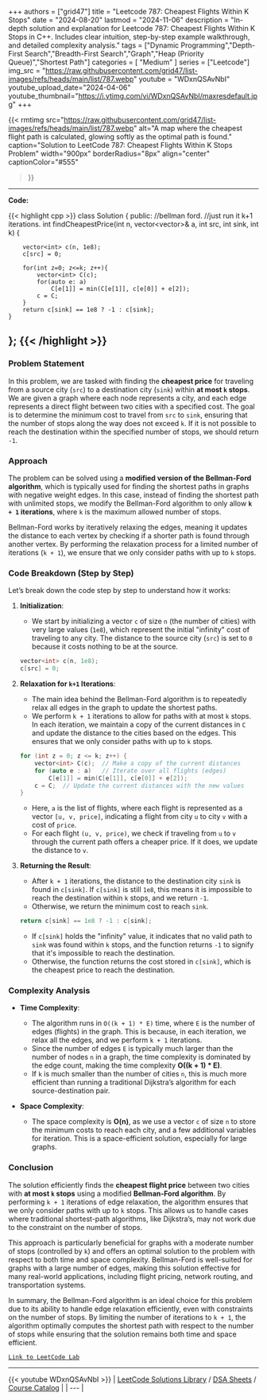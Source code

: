 
+++
authors = ["grid47"]
title = "Leetcode 787: Cheapest Flights Within K Stops"
date = "2024-08-20"
lastmod = "2024-11-06"
description = "In-depth solution and explanation for Leetcode 787: Cheapest Flights Within K Stops in C++. Includes clear intuition, step-by-step example walkthrough, and detailed complexity analysis."
tags = ["Dynamic Programming","Depth-First Search","Breadth-First Search","Graph","Heap (Priority Queue)","Shortest Path"]
categories = [
    "Medium"
]
series = ["Leetcode"]
img_src = "https://raw.githubusercontent.com/grid47/list-images/refs/heads/main/list/787.webp"
youtube = "WDxnQSAvNbI"
youtube_upload_date="2024-04-06"
youtube_thumbnail="https://i.ytimg.com/vi/WDxnQSAvNbI/maxresdefault.jpg"
+++


{{< rmtimg 
    src="https://raw.githubusercontent.com/grid47/list-images/refs/heads/main/list/787.webp" 
    alt="A map where the cheapest flight path is calculated, glowing softly as the optimal path is found."
    caption="Solution to LeetCode 787: Cheapest Flights Within K Stops Problem"
    width="900px"
    borderRadius="8px"
    align="center" 
    captionColor="#555"
>}}
---
**Code:**

{{< highlight cpp >}}
class Solution {
public:
    //bellman ford.
    //just run it k+1 iterations.
    int findCheapestPrice(int n, vector<vector<int>>& a, int src, int sink, int k) {
        
        vector<int> c(n, 1e8);
        c[src] = 0;
        
        for(int z=0; z<=k; z++){
            vector<int> C(c);
            for(auto e: a)
                C[e[1]] = min(C[e[1]], c[e[0]] + e[2]);
            c = C;
        }
        return c[sink] == 1e8 ? -1 : c[sink];
    }
};
{{< /highlight >}}
---

### Problem Statement

In this problem, we are tasked with finding the **cheapest price** for traveling from a source city (`src`) to a destination city (`sink`) within **at most `k` stops**. We are given a graph where each node represents a city, and each edge represents a direct flight between two cities with a specified cost. The goal is to determine the minimum cost to travel from `src` to `sink`, ensuring that the number of stops along the way does not exceed `k`. If it is not possible to reach the destination within the specified number of stops, we should return `-1`.

### Approach

The problem can be solved using a **modified version of the Bellman-Ford algorithm**, which is typically used for finding the shortest paths in graphs with negative weight edges. In this case, instead of finding the shortest path with unlimited stops, we modify the Bellman-Ford algorithm to only allow **`k + 1` iterations**, where `k` is the maximum allowed number of stops.

Bellman-Ford works by iteratively relaxing the edges, meaning it updates the distance to each vertex by checking if a shorter path is found through another vertex. By performing the relaxation process for a limited number of iterations (`k + 1`), we ensure that we only consider paths with up to `k` stops.

### Code Breakdown (Step by Step)

Let’s break down the code step by step to understand how it works:

1. **Initialization**:
   - We start by initializing a vector `c` of size `n` (the number of cities) with very large values (`1e8`), which represent the initial "infinity" cost of traveling to any city. The distance to the source city (`src`) is set to `0` because it costs nothing to be at the source.
   
   ```cpp
   vector<int> c(n, 1e8);
   c[src] = 0;
   ```

2. **Relaxation for `k+1` Iterations**:
   - The main idea behind the Bellman-Ford algorithm is to repeatedly relax all edges in the graph to update the shortest paths.
   - We perform `k + 1` iterations to allow for paths with at most `k` stops. In each iteration, we maintain a copy of the current distances in `C` and update the distance to the cities based on the edges. This ensures that we only consider paths with up to `k` stops.
   
   ```cpp
   for (int z = 0; z <= k; z++) {
       vector<int> C(c);  // Make a copy of the current distances
       for (auto e : a)   // Iterate over all flights (edges)
           C[e[1]] = min(C[e[1]], c[e[0]] + e[2]);
       c = C;  // Update the current distances with the new values
   }
   ```

   - Here, `a` is the list of flights, where each flight is represented as a vector `[u, v, price]`, indicating a flight from city `u` to city `v` with a cost of `price`.
   - For each flight `(u, v, price)`, we check if traveling from `u` to `v` through the current path offers a cheaper price. If it does, we update the distance to `v`.

3. **Returning the Result**:
   - After `k + 1` iterations, the distance to the destination city `sink` is found in `c[sink]`. If `c[sink]` is still `1e8`, this means it is impossible to reach the destination within `k` stops, and we return `-1`.
   - Otherwise, we return the minimum cost to reach `sink`.
   
   ```cpp
   return c[sink] == 1e8 ? -1 : c[sink];
   ```

   - If `c[sink]` holds the "infinity" value, it indicates that no valid path to `sink` was found within `k` stops, and the function returns `-1` to signify that it's impossible to reach the destination.
   - Otherwise, the function returns the cost stored in `c[sink]`, which is the cheapest price to reach the destination.

### Complexity Analysis

- **Time Complexity**:
  - The algorithm runs in `O((k + 1) * E)` time, where `E` is the number of edges (flights) in the graph. This is because, in each iteration, we relax all the edges, and we perform `k + 1` iterations. 
  - Since the number of edges `E` is typically much larger than the number of nodes `n` in a graph, the time complexity is dominated by the edge count, making the time complexity **O((k + 1) * E)**.
  - If `k` is much smaller than the number of cities `n`, this is much more efficient than running a traditional Dijkstra’s algorithm for each source-destination pair.
  
- **Space Complexity**:
  - The space complexity is **O(n)**, as we use a vector `c` of size `n` to store the minimum costs to reach each city, and a few additional variables for iteration. This is a space-efficient solution, especially for large graphs.

### Conclusion

The solution efficiently finds the **cheapest flight price** between two cities with **at most `k` stops** using a modified **Bellman-Ford algorithm**. By performing `k + 1` iterations of edge relaxation, the algorithm ensures that we only consider paths with up to `k` stops. This allows us to handle cases where traditional shortest-path algorithms, like Dijkstra’s, may not work due to the constraint on the number of stops.

This approach is particularly beneficial for graphs with a moderate number of stops (controlled by `k`) and offers an optimal solution to the problem with respect to both time and space complexity. Bellman-Ford is well-suited for graphs with a large number of edges, making this solution effective for many real-world applications, including flight pricing, network routing, and transportation systems.

In summary, the Bellman-Ford algorithm is an ideal choice for this problem due to its ability to handle edge relaxation efficiently, even with constraints on the number of stops. By limiting the number of iterations to `k + 1`, the algorithm optimally computes the shortest path with respect to the number of stops while ensuring that the solution remains both time and space efficient.

[`Link to LeetCode Lab`](https://leetcode.com/problems/cheapest-flights-within-k-stops/description/)

---
{{< youtube WDxnQSAvNbI >}}
| [LeetCode Solutions Library](https://grid47.xyz/leetcode/) / [DSA Sheets](https://grid47.xyz/sheets/) / [Course Catalog](https://grid47.xyz/courses/) |
| --- |
